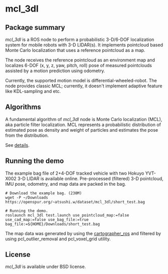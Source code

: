 # mcl_3dl

## Package summary

*mcl_3dl* is a ROS node to perform a probabilistic 3-D/6-DOF localization system for mobile robots with 3-D LIDAR(s).
It implements pointcloud based Monte Carlo localization that uses a reference pointcloud as a map.

The node receives the reference pointcloud as an environment map and localizes 6-DOF (x, y, z, yaw, pitch, roll) pose of measured pointclouds assisted by a motion prediction using odometry.

Currently, the supported motion model is differential-wheeled-robot.
The node provides classic MCL; currently, it doesn't implement adaptive feature like KDL-sampling and etc.

## Algorithms

A fundamental algorithm of *mcl_3dl* node is Monte Carlo localization (MCL), aka particle filter localization.
MCL represents a probabilistic distribution of estimated pose as density and weight of particles and estimates the pose from the distribution.

See [details](doc/Algorithms.md).

## Running the demo

The example bag file of 2+4-DOF tracked vehicle with two Hokuyo YVT-X002 3-D LIDAR is available online.
Pre-processed (filtered) 3-D pointcloud, IMU pose, odometry, and map data are packed in the bag.

```
# Download the example bag. (230M)
wget -P ~/Downloads https://openspur.org/~atsushi.w/dataset/mcl_3dl/short_test.bag

# Running the demo.
roslaunch mcl_3dl test.launch use_pointcloud_map:=false use_cad_map:=false use_bag_file:=true bag_file:=${HOME}/Downloads/short_test.bag
```

The map data was generated by using the [cartographer_ros](https://github.com/googlecartographer/cartographer_ros) and filtered by using pcl_outlier_removal and pcl_voxel_grid utility. 

## License

*mcl_3dl* is available under BSD license.
